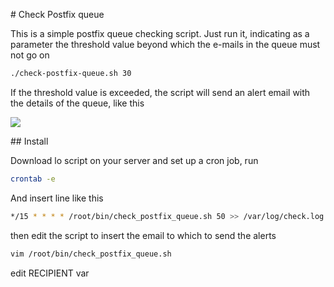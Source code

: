 # Check Postfix queue

This is a simple postfix queue checking script. Just run it, indicating as a parameter the threshold value beyond which the e-mails in the queue must not go on

```bash
./check-postfix-queue.sh 30
```

If the threshold value is exceeded, the script will send an alert email with the details of the queue, like this

![](file://C:\Users\Lorenzo\AppData\Roaming\marktext\images\2022-08-05-16-23-49-image.png)

## Install

Download lo script on your server and set up a cron job, run

```bash
crontab -e
```

And insert line like this

```bash
*/15 * * * * /root/bin/check_postfix_queue.sh 50 >> /var/log/check.log 2>&1
```

then edit the script to insert the email to which to send the alerts

```bash
vim /root/bin/check_postfix_queue.sh
```

edit RECIPIENT var
